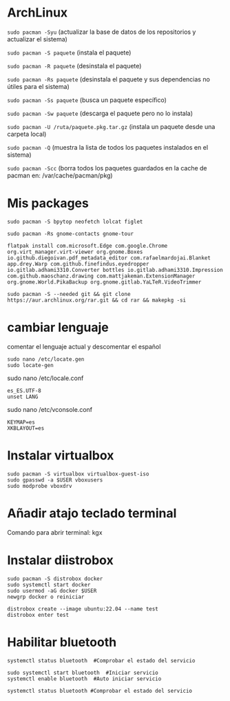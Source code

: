 # ArchLinux

``sudo pacman -Syu``   (actualizar la base de datos de los repositorios y actualizar el sistema)

``sudo pacman -S paquete``   (instala el paquete)

``sudo pacman -R paquete``   (desinstala el paquete)

``sudo pacman -Rs paquete``   (desinstala el paquete y sus dependencias no útiles para el sistema)

``sudo pacman -Ss paquete``   (busca un paquete específico)

``sudo pacman -Sw paquete``   (descarga el paquete pero no lo instala)

``sudo pacman -U /ruta/paquete.pkg.tar.gz``   (instala un paquete desde una carpeta local)

``sudo pacman -Q``   (muestra la lista de todos los paquetes instalados en el sistema)

``sudo pacman -Scc``   (borra todos los paquetes guardados en la cache de pacman en: /var/cache/pacman/pkg)
# Mis packages

``sudo pacman -S bpytop neofetch lolcat figlet``

``sudo pacman -Rs gnome-contacts gnome-tour``

``flatpak install com.microsoft.Edge com.google.Chrome org.virt_manager.virt-viewer org.gnome.Boxes io.github.diegoivan.pdf_metadata_editor com.rafaelmardojai.Blanket app.drey.Warp com.github.finefindus.eyedropper io.gitlab.adhami3310.Converter bottles io.gitlab.adhami3310.Impression com.github.maoschanz.drawing com.mattjakeman.ExtensionManager org.gnome.World.PikaBackup org.gnome.gitlab.YaLTeR.VideoTrimmer`` 

``sudo pacman -S --needed git && git clone https://aur.archlinux.org/rar.git && cd rar && makepkg -si``
# cambiar lenguaje

comentar el lenguaje actual y descomentar el español

	sudo nano /etc/locate.gen
	sudo locate-gen
sudo nano /etc/locale.conf

    es_ES.UTF-8
    unset LANG

sudo nano /etc/vconsole.conf

    KEYMAP=es
    XKBLAYOUT=es

# Instalar virtualbox
    sudo pacman -S virtualbox virtualbox-guest-iso
    sudo gpasswd -a $USER vboxusers
    sudo modprobe vboxdrv

# Añadir atajo teclado terminal
Comando para abrir terminal: kgx

# Instalar diistrobox
    sudo pacman -S distrobox docker
    sudo systemctl start docker
    sudo usermod -aG docker $USER
    newgrp docker o reiniciar
    
    distrobox create --image ubuntu:22.04 --name test
    distrobox enter test

# Habilitar bluetooth
    systemctl status bluetooth  #Comprobar el estado del servicio

    sudo systemctl start bluetooth  #Iniciar servicio
    systemctl enable bluetooth  #Auto iniciar servicio

    systemctl status bluetooth #Comprobar el estado del servicio
